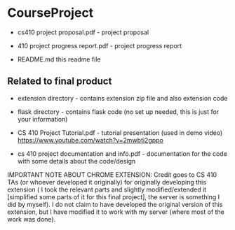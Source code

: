 # CourseProject

- cs410 project proposal.pdf - project proposal

- 410 project progress report.pdf - project progress report
- README.md this readme file 

## Related to final product
- extension directory - contains extension zip file and also extension code
- flask directory - contains flask code (no set up needed, this is just for your information)

-  CS 410 Project Tutorial.pdf - tutorial presentation (used in demo video) https://www.youtube.com/watch?v=2mwbti2gppo

- cs 410 project documentation and info.pdf - documentation for the code with some details about the code/design



IMPORTANT NOTE ABOUT CHROME EXTENSION:
Credit goes to CS 410 TAs (or whoever developed it originally) for originally developing this extension ( I took the relevant parts and slightly modified/extended it [simplified some parts of it for this final project], the server is something I did by myself). I do not claim to have developed the original version of this extension, but I have modified it to work with my server (where most of the work was done).
